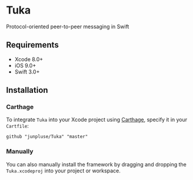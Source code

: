 # Tuka
Protocol-oriented peer-to-peer messaging in Swift

## Requirements

- Xcode 8.0+
- iOS 9.0+
- Swift 3.0+

## Installation

### Carthage

To integrate `Tuka` into your Xcode project using [Carthage](https://github.com/Carthage/Carthage), specify it in your `Cartfile`:

```ogdl
github "junpluse/Tuka" "master"
```

### Manually

You can also manually install the framework by dragging and dropping the `Tuka.xcodeproj` into your project or workspace.
